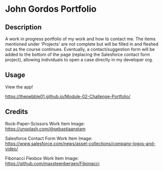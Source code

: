 # John Gordos Portfolio

## Description

A work in progress portfolio of my work and how to contact me. The items mentioned under 'Projects' are not complete but will be filled in and fleshed out as the course continues. Eventually, a contact/suggestion form will be added to the bottom of the page (replacing the Salesforce contact form project), allowing individuals to open a case directly in my developer org.

## Usage

View the app!

https://thepebble01.github.io/Module-02-Challenge-Portfolio/

## Credits

Rock-Paper-Scissors Work Item Image: https://unsplash.com/@sebastiaanstam

Salesforce Contact Form Work Item Image: https://www.salesforce.com/news/asset-collections/company-logos-and-video/

Fibonacci Flexbox Work Item Image: https://github.com/maxsteenbergen/Fibonacci
